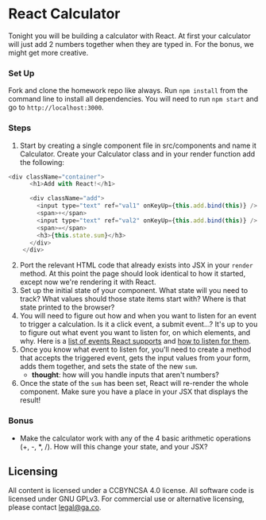 # React Calculator 

Tonight you will be building a calculator with React. At first your calculator will just add 2 numbers together when they are typed in. For the bonus, we might get more creative.

### Set Up
Fork and clone the homework repo like always. Run ```npm install``` from the command line to install all dependencies. You will need to run ```npm start``` and go to ```http://localhost:3000```.

### Steps

1. Start by creating a single component file in src/components and name it Calculator. Create your Calculator class and in your render function add the following:
  ```js
  <div className="container">
        <h1>Add with React!</h1>

        <div className="add">
          <input type="text" ref="val1" onKeyUp={this.add.bind(this)} />
          <span>+</span>
          <input type="text" ref="val2" onKeyUp={this.add.bind(this)} />
          <span>=</span>
          <h3>{this.state.sum}</h3>
        </div>
      </div>
  
  ```

2. Port the relevant HTML code that already exists into JSX in your `render` method. At this point the page should look identical to how it started, except now we're rendering it with React.
3. Set up the initial state of your component. What state will you need to track? What values should those state items start with? Where is that state printed to the browser?
4. You will need to figure out how and when you want to listen for an event to trigger a calculation. Is it a click event, a submit event...? It's up to you to figure out what event you want to listen for, on which elements, and why. Here is a [list of events React supports](https://facebook.github.io/react/docs/events.html#supported-events) and [how to listen for them](https://facebook.github.io/react/docs/interactivity-and-dynamic-uis.html).
5. Once you know what event to listen for, you'll need to create a method that accepts the triggered event, gets the input values from your form, adds them together, and sets the state of the new `sum`.
    - **thought**: how will you handle inputs that aren't numbers?
6. Once the state of the `sum` has been set, React will re-render the whole component. Make sure you have a place in your JSX that displays the result!

### Bonus

- Make the calculator work with any of the 4 basic arithmetic operations (+, -, *, /). How will this change your state, and your JSX?

## Licensing
All content is licensed under a CC­BY­NC­SA 4.0 license.
All software code is licensed under GNU GPLv3. For commercial use or alternative licensing, please contact legal@ga.co.
